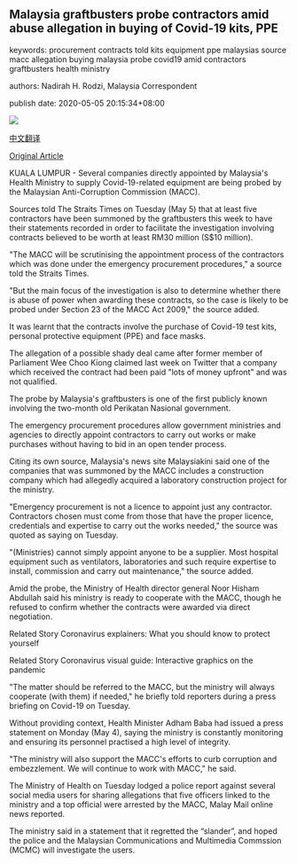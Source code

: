 ## Malaysia graftbusters probe contractors amid abuse allegation in buying of Covid-19 kits, PPE

keywords: procurement contracts told kits equipment ppe malaysias source macc allegation buying malaysia probe covid19 amid contractors graftbusters health ministry

authors: Nadirah H. Rodzi, Malaysia Correspondent

publish date: 2020-05-05 20:15:34+08:00

![](https://www.straitstimes.com/sites/default/files/styles/x_large/public/articles/2020/05/05/yq-malaysiatestkit-05052021.jpg?itok=P-0KFGd7)

[中文翻译](Malaysia%20graftbusters%20probe%20contractors%20amid%20abuse%20allegation%20in%20buying%20of%20Covid-19%20kits%2C%20PPE_zh.md)

[Original Article](https://www.straitstimes.com/asia/se-asia/malaysia-graftbusters-probe-contractors-amid-abuse-allegation-in-buying-of-covid-19)

KUALA LUMPUR - Several companies directly appointed by Malaysia's Health Ministry to supply Covid-19-related equipment are being probed by the Malaysian Anti-Corruption Commission (MACC).

Sources told The Straits Times on Tuesday (May 5) that at least five contractors have been summoned by the graftbusters this week to have their statements recorded in order to facilitate the investigation involving contracts believed to be worth at least RM30 million (S$10 million).

"The MACC will be scrutinising the appointment process of the contractors which was done under the emergency procurement procedures," a source told the Straits Times.

"But the main focus of the investigation is also to determine whether there is abuse of power when awarding these contracts, so the case is likely to be probed under Section 23 of the MACC Act 2009," the source added.

It was learnt that the contracts involve the purchase of Covid-19 test kits, personal protective equipment (PPE) and face masks.

The allegation of a possible shady deal came after former member of Parliament Wee Choo Kiong claimed last week on Twitter that a company which received the contract had been paid "lots of money upfront" and was not qualified.

The probe by Malaysia's graftbusters is one of the first publicly known involving the two-month old Perikatan Nasional government.

The emergency procurement procedures allow government ministries and agencies to directly appoint contractors to carry out works or make purchases without having to bid in an open tender process.

Citing its own source, Malaysia's news site Malaysiakini said one of the companies that was summoned by the MACC includes a construction company which had allegedly acquired a laboratory construction project for the ministry.

"Emergency procurement is not a licence to appoint just any contractor. Contractors chosen must come from those that have the proper licence, credentials and expertise to carry out the works needed," the source was quoted as saying on Tuesday.

"(Ministries) cannot simply appoint anyone to be a supplier. Most hospital equipment such as ventilators, laboratories and such require expertise to install, commission and carry out maintenance," the source added.

Amid the probe, the Ministry of Health director general Noor Hisham Abdullah said his ministry is ready to cooperate with the MACC, though he refused to confirm whether the contracts were awarded via direct negotiation.

Related Story Coronavirus explainers: What you should know to protect yourself

Related Story Coronavirus visual guide: Interactive graphics on the pandemic

"The matter should be referred to the MACC, but the ministry will always cooperate (with them) if needed," he briefly told reporters during a press briefing on Covid-19 on Tuesday.

Without providing context, Health Minister Adham Baba had issued a press statement on Monday (May 4), saying the ministry is constantly monitoring and ensuring its personnel practised a high level of integrity.

"The ministry will also support the MACC's efforts to curb corruption and embezzlement. We will continue to work with MACC," he said.

The Ministry of Health on Tuesday lodged a police report against several social media users for sharing allegations that five officers linked to the ministry and a top official were arrested by the MACC, Malay Mail online news reported.

The ministry said in a statement that it regretted the “slander”, and hoped the police and the Malaysian Communications and Multimedia Commssion (MCMC) will investigate the users.
